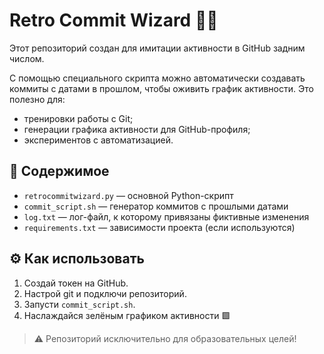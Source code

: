 # Retro Commit Wizard 🧙‍♂️

Этот репозиторий создан для имитации активности в GitHub задним числом.

С помощью специального скрипта можно автоматически создавать коммиты с датами в прошлом, чтобы оживить график активности. Это полезно для:

- тренировки работы с Git;
- генерации графика активности для GitHub-профиля;
- экспериментов с автоматизацией.

## 🔧 Содержимое

- `retrocommitwizard.py` — основной Python-скрипт
- `commit_script.sh` — генератор коммитов с прошлыми датами
- `log.txt` — лог-файл, к которому привязаны фиктивные изменения
- `requirements.txt` — зависимости проекта (если используются)

## ⚙️ Как использовать

1. Создай токен на GitHub.
2. Настрой git и подключи репозиторий.
3. Запусти `commit_script.sh`.
4. Наслаждайся зелёным графиком активности 🟩

> ⚠️ Репозиторий исключительно для образовательных целей!
